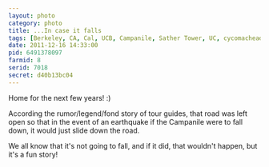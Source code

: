 ```yaml
---
layout: photo
category: photo
title: ...In case it falls
tags: [Berkeley, CA, Cal, UCB, Campanile, Sather Tower, UC, cycomachead, Michael Ball, Canon, 7D]
date: 2011-12-16 14:33:00
pid: 6491378097
farmid: 8
serid: 7018
secret: d40b13bc04
---
```


Home for the next few years! :)

According the rumor/legend/fond story of tour guides, that road was left open so that in the event of an earthquake if the Campanile were to fall down, it would just slide down the road.
    
We all know that it's not going to fall, and if it did, that wouldn't happen, but it's a fun story!
